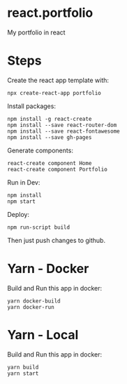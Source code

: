 # react.portfolio
My portfolio in react

# Steps

Create the react app template with:
```
npx create-react-app portfolio
```

Install packages:
```
npm install -g react-create
npm install --save react-router-dom
npm install --save react-fontawesome
npm install --save gh-pages
```

Generate components:
```
react-create component Home
react-create component Portfolio
```

Run in Dev:
```
npm install
npm start
```

Deploy:
```
npm run-script build
```
Then just push changes to github.

# Yarn - Docker
Build and Run this app in docker:
```
yarn docker-build
yarn docker-run
```

# Yarn - Local
Build and Run this app in docker:
```
yarn build
yarn start
```
